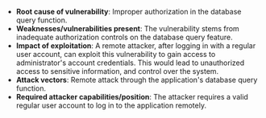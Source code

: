 - **Root cause of vulnerability**: Improper authorization in the database query function.
- **Weaknesses/vulnerabilities present**: The vulnerability stems from inadequate authorization controls on the database query feature.
- **Impact of exploitation**: A remote attacker, after logging in with a regular user account, can exploit this vulnerability to gain access to administrator's account credentials. This would lead to unauthorized access to sensitive information, and control over the system.
- **Attack vectors**: Remote attack through the application's database query function.
- **Required attacker capabilities/position**: The attacker requires a valid regular user account to log in to the application remotely.